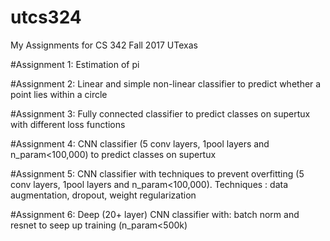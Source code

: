 # utcs324
My Assignments for CS 342 Fall 2017 UTexas 

#Assignment 1: Estimation of pi

#Assignment 2: Linear and simple non-linear classifier to predict whether a point lies within a circle

#Assignment 3: Fully connected classifier to predict classes on supertux with different loss functions

#Assignment 4: CNN classifier (5 conv layers, 1pool layers and n_param<100,000) to predict classes on supertux 

#Assignment 5: CNN classifier with techniques to prevent overfitting (5 conv layers, 1pool layers and n_param<100,000). Techniques : data augmentation, dropout, weight regularization

#Assignment 6: Deep (20+ layer) CNN classifier with: batch norm and resnet to seep up training (n_param<500k)



